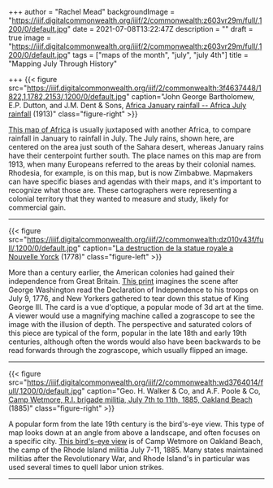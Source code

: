 +++
author = "Rachel Mead"
backgroundImage = "https://iiif.digitalcommonwealth.org/iiif/2/commonwealth:z603vr29m/full/,1200/0/default.jpg"
date = 2021-07-08T13:22:47Z
description = ""
draft = true
image = "https://iiif.digitalcommonwealth.org/iiif/2/commonwealth:z603vr29m/full/,1200/0/default.jpg"
tags = ["maps of the month", "july", "july 4th"]
title = "Mapping July Through History"

+++
{{< figure src="https://iiif.digitalcommonwealth.org/iiif/2/commonwealth:3f4637448/1822,1,1782,2153/,1200/0/default.jpg" caption="John George Bartholomew, E.P. Dutton,  and J.M. Dent & Sons, [Africa January rainfall -- Africa July rainfall](https://collections.leventhalmap.org/search/commonwealth:3f4637430) (1913)" class="figure-right" >}}

[This map of Africa](https://collections.leventhalmap.org/search/commonwealth:3f4637430) is usually juxtaposed with another Africa, to compare rainfall in January to rainfall in July. The July rains, shown here, are centered on the area just south of the Sahara desert, whereas January rains have their centerpoint further south. The place names on this map are from 1913, when many Europeans referred to the areas by their colonial names. Rhodesia, for example, is on this map, but is now Zimbabwe. Mapmakers can have specific biases and agendas with their maps, and it's important to recognize what those are. These cartographers were representing a colonial territory that they wanted to measure and study, likely for commercial gain.
___

{{< figure src="https://iiif.digitalcommonwealth.org/iiif/2/commonwealth:dz010v43f/full/,1200/0/default.jpg" caption="[La destruction de la statue royale a Nouvelle Yorck](https://collections.leventhalmap.org/search/commonwealth:dz010v425) (1778)" class="figure-left" >}}

More than a century earlier, the American colonies had gained their independence from Great Britain. [This print](https://collections.leventhalmap.org/search/commonwealth:dz010v425) imagines the scene after George Washington read the Declaration of Independence to his troops on July 9, 1776, and New Yorkers gathered to tear down this statue of King George III. The card is a vue d'optique, a popular mode of 3d art at the time. A viewer would use a magnifying machine called a zograscope to see the image with the illusion of depth. The perspective and saturated colors of this piece are typical of the form, popular in the late 18th and early 19th centuries, although often the words would also have been backwards to be read forwards through the zograscope, which usually flipped an image.
___

{{< figure src="https://iiif.digitalcommonwealth.org/iiif/2/commonwealth:wd3764014/full/,1200/0/default.jpg" caption="Geo. H. Walker & Co, and A.F. Poole & Co, [Camp Wetmore, R.I. brigade militia, July 7th to 11th, 1885, Oakland Beach](https://collections.leventhalmap.org/search/commonwealth:wd376400v) (1885)" class="figure-right" >}}

A popular form from the late 19th century is the bird's-eye view. This type of map looks down at an angle from above a landscape, and often focuses on a specific city. [This bird's-eye view](https://collections.leventhalmap.org/search/commonwealth:wd376400v) is of Camp Wetmore on Oakland Beach, the camp of the Rhode Island militia July 7-11, 1885. Many states maintained militias after the Revolutionary War, and Rhode Island's in particular was used several times to quell labor union strikes.
___
